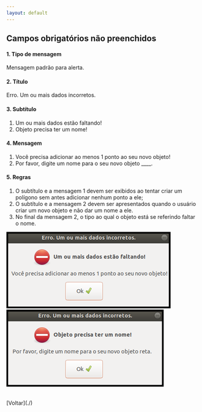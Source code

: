 ```yaml
---
layout: default
---
```


## Campos obrigatórios não preenchidos


#### 1. Tipo de mensagem
Mensagem padrão para alerta.

#### 2. Título
Erro. Um ou mais dados incorretos.

#### 3. Subtítulo
1. Um ou mais dados estão faltando!
2. Objeto precisa ter um nome!

#### 4. Mensagem
1. Você precisa adicionar ao menos 1 ponto ao seu novo objeto!
2. Por favor, digite um nome para o seu novo objeto ____.


#### 5. Regras
1. O subtítulo e a mensagem 1 devem ser exibidos ao tentar criar um polígono sem antes adicionar nenhum ponto a ele;
2. O subtítulo e a mensagem 2 devem ser apresentados quando o usuário criar um novo objeto e não dar um nome a ele.
3. No final da mensagem 2, o tipo ao qual o objeto está se referindo faltar o nome.

![Campo obrigatório ponto](./img/campo-ponto-obg.png)
![Campo obrigatório nome](./img/campo-obg-nome.png)

<br>
[Voltar](./)
